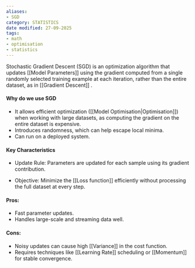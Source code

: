 ```yaml
---
aliases:
- SGD
category: STATISTICS
date modified: 27-09-2025
tags:
- math
- optimisation
- statistics
---
```

Stochastic Gradient Descent (SGD) is an optimization algorithm that updates [[Model Parameters]] using the gradient computed from a single randomly selected training example at each iteration, rather than the entire dataset, as in [[Gradient Descent]] .

#### Why do we use SGD
* It allows efficient optimization ([[Model Optimisation|Optimisation]]) when working with large datasets, as computing the gradient on the entire dataset is expensive.
* Introduces randomness, which can help escape local minima.
* Can run on a deployed system.

#### Key Characteristics
* Update Rule:
  Parameters are updated for each sample using its gradient contribution.

* Objective:
  Minimize the [[Loss function]] efficiently without processing the full dataset at every step.
#### Pros:
* Fast parameter updates.
* Handles large-scale and streaming data well.
#### Cons:
* Noisy updates can cause high [[Variance]] in the cost function.
* Requires techniques like [[Learning Rate]] scheduling or [[Momentum]] for stable convergence.